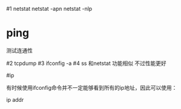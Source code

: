 #1 netstat
netstat -apn
netstat -nlp

# ping 

测试连通性


#2 tcpdump
#3 ifconfig -a
#4 ss 和netstat 功能相似 不过性能更好

#ip

有时候使用ifconfig命令并不一定能够看到所有的ip地址，因此可以使用：

ip addr
